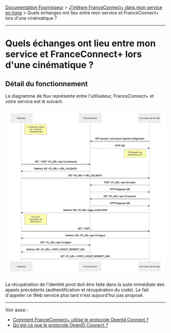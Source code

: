 [Documentation Fournisseur](../README.md) > [J'intègre FranceConnect+ dans mon service en ligne](../README.md#jintègre-franceconnect-dans-mon-service-en-ligne) > Quels échanges ont lieu entre mon service et FranceConnect+ lors d'une cinématique ?

---

# Quels échanges ont lieu entre mon service et FranceConnect+ lors d'une cinématique ?


## Détail du fonctionnement

Le diagramme de flux représente entre  l'utilisateur, FranceConnect+ et votre service est le suivant.


![diagramme de séquence FS](../diagrams/diagram-sequence-fs-fc.png)

                        
La récupération de l'identité pivot doit être faite dans la suite immédiate des appels précédents (authentification et récupération du code). Le fait d'appeler ce Web service plus tard n'est aujourd'hui pas proposé.

---

Voir aussi : 

- [Comment FranceConnect+ utilise le protocole OpenId Connect ?](technique-oidc-fc.md)
- [Qu'est ce que le protocole OpenID Connect ?](technique-oidc.md)
